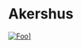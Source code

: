 # Akershus

<a href="http://google.com.au/" rel="some text">![Foo](http://www.google.com.au/images/nav_logo7.png)]</a>
